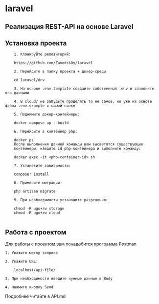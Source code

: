 # laravel

## Реализация REST-API  на основе Laravel

## Установка проекта

```
    1. Клонируйте репозиторий:
   
    https://github.com/Zavodsk0y/laravel
    
    2. Перейдите в папку проекта + докер-среды
    
    cd laravel/dev
    
    3. На основе .env.template создайте собственный .env и заполните его данными
    
    4. В cloud/ не забудьте проделать то же самое, но уже на основе файла .env.example в самой папке
    
    5. Поднимите докер-контейнеры:
    
    docker-compose up --build
    
    6. Перейдите в контейнер php:
    
    docker ps
    После выполнения данной команды вам высветятся существующие 
    контейнеры, найдите id php-контейнера и выполните команду:
    
    docker exec -it <php-container-id> sh
    
    7. Установите зависимости:
    
    composer install
    
    8. Примените миграции:
    
    php artisan migrate

    9. При необходимости установите разрешения:

    chmod -R ugo+rw storage
    chmod -R ugo+rw cloud
 
```

## Работа с проектом

Для работы с проектом вам понадобится программа Postman

```
1. Укажите метод запроса

2. Укажите URL:

    localhost/api-file/
    
3. При необходимости введите нужные данные в Body
    
4. Нажмите кнопку Send
```

Подробнее читайте в API.md


